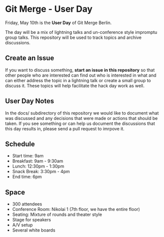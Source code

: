 # Git Merge - User Day

Friday, May 10th is the **User Day** of Git Merge Berlin. 

The day will be a mix of lightning talks and un-conference style impromptu group talks. This repository will be used to track topics and archive discussions.

## Create an Issue

If you want to discuss something, **start an issue in this repository** so that other people who are interested can find out who is interested in what and can either address the topic in a lightning talk or create a small group to discuss it.  These topics will help facilitate the hack day work as well.

## User Day Notes

In the docs/ subdirectory of this repository we would like to document what was discussed and any decisions that were made or actions that should be taken.  If you see something or can help us document the discussions that this day results in, please send a pull request to imrpove it.
 
## Schedule

* Start time: 9am
* Breakfast: 9am - 9:30am
* Lunch: 12:30pm - 1:30pm
* Snack Break: 3:30pm - 4pm
* End time: 6pm

## Space

* 300 attendees
* Conference Room: Nikolai 1 (7th floor, we have the entire floor)
* Seating: Mixture of rounds and theater style
* Stage for speakers
* A/V setup 
* Several white boards


